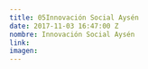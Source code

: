 ```yaml
---
title: 05Innovación Social Aysén
date: 2017-11-03 16:47:00 Z
nombre: Innovación Social Aysén
link: 
imagen: 
---
```


